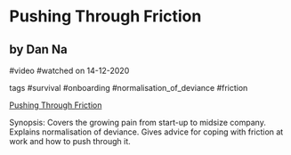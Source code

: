 # Pushing Through Friction
## by Dan Na
#video #watched on 14-12-2020

tags
#survival #onboarding #normalisation_of_deviance #friction

[Pushing Through Friction](https://www.youtube.com/watch?v=8bxZuzDKoI0)

Synopsis: Covers the growing pain from start-up to midsize company. Explains normalisation of deviance. Gives advice for coping with friction at work and how to push through it.


